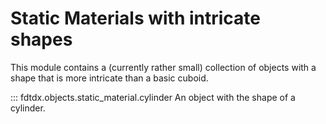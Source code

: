 # Static Materials with intricate shapes
This module contains a (currently rather small) collection of objects with a shape that is more intricate than a basic cuboid.

::: fdtdx.objects.static_material.cylinder
An object with the shape of a cylinder.
